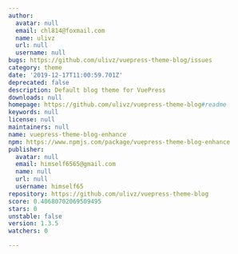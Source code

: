 ```yaml
---
author:
  avatar: null
  email: chl814@foxmail.com
  name: ulivz
  url: null
  username: null
bugs: https://github.com/ulivz/vuepress-theme-blog/issues
category: theme
date: '2019-12-17T11:00:59.701Z'
deprecated: false
description: Default blog theme for VuePress
downloads: null
homepage: https://github.com/ulivz/vuepress-theme-blog#readme
keywords: null
license: null
maintainers: null
name: vuepress-theme-blog-enhance
npm: https://www.npmjs.com/package/vuepress-theme-blog-enhance
publisher:
  avatar: null
  email: himself6565@gmail.com
  name: null
  url: null
  username: himself65
repository: https://github.com/ulivz/vuepress-theme-blog
score: 0.40680702069509495
stars: 0
unstable: false
version: 1.3.5
watchers: 0

---
```


